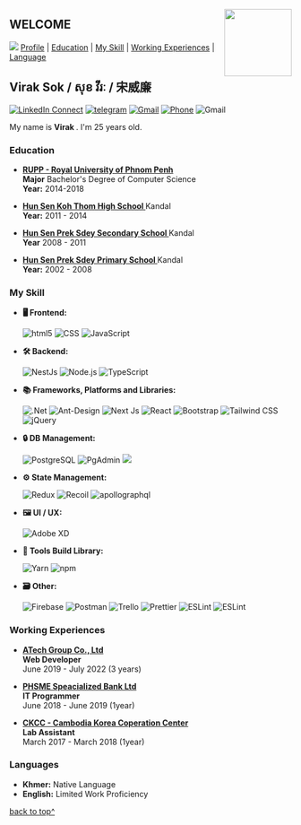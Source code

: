 <!--
if you don't know how to print or save it just use this website 
https://md2pdf.netlify.app/

### Hi there 👋

**rimsila/README.md** is a ✨ _special_ ✨ repository because its `README.md` (this file) appears on your GitHub profile.

Here are some ideas to get you started:

- 🔭 I’m currently working on ...
- 🌱 I’m currently learning ...
- 👯 I’m looking to collaborate on ...
- 🤔 I’m looking for help with ...
- 💬 Ask me about ...
- 📫 How to reach me: ...
- 😄 Pronouns: ...
- ⚡ Fun fact: ...
-->

<a target="_blank" href="https://github.com/viraksok"><img width="120" align="right" src="https://avatars.githubusercontent.com/u/27959565?s=400&u=0b425591b0ba0a0e901dbdfd32fb8ac20c9f8e9b&v=4"></a>

## WELCOME
![]([https://bit.ly/3VhK25o])
[Profile](#welcome) | [Education](#education) | [My Skill](#my-skill) | [Working Experiences](#working-experiences) | [Language](#languages)

## Virak Sok / សុខ វីរៈ / 宋威廉 

[![LinkedIn Connect](https://img.shields.io/badge/LinkedIn-0077B5?logo=linkedin&logoColor=white)](https://www.linkedin.com/in/virak-sok-b51017206/)
[![telegram](https://img.shields.io/badge/Telegram-2CA5E0?style=for-the-square&logo=telegram&logoColor=white)](https://t.me/r4kkie_27)
[![Gmail](https://img.shields.io/badge/%20-sokvirak1606@gmail.com-black?color=14171A&labelColor=ef5350&logo=gmail&logoColor=ffffff)](mailto:sokvirak1606@gmail.com?subject=From%20GitHub&cc=sokvirak1606@gmail&body=Hi,%20there.%20Found%20you%20from%20GitHub.)
[![Phone](https://img.shields.io/badge/Phone-+855_966883305-black?color=14171A&labelColor=blue&logoColor=ffffff)](tel:855319465222)
![Gmail](https://img.shields.io/badge/Address-Steung_Meanchey_2,_Khan_Meanchey,_Phnom_Penh,_Cambodia-black?color=14171A&labelColor=ffcc80&logoColor=ffffff)

My name is <b>Virak </b>. I'm 25 years old.

### Education

- <b><a href="http://www.rupp.edu.kh/" target="_blank" > RUPP - Royal University of Phnom Penh
  </a> </b><br>
  <b>Major</b> Bachelor's Degree of Computer Science <br/>
  <b>Year:</b> 2014-2018

- <b><a href="#" target="_blank" > Hun Sen Koh Thom High School
  </a> </b> Kandal<br>
  <b>Year:</b> 2011 - 2014
  
- <b><a href="#" target="_blank" > Hun Sen Prek Sdey Secondary School
  </a> </b> Kandal<br>
  <b>Year</b> 2008 - 2011
  
- <b><a href="#" target="_blank" > Hun Sen Prek Sdey Primary School
  </a> </b> Kandal<br>
  <b>Year:</b> 2002 - 2008


### My Skill

- <b>🖥 Frontend: </b>
  <p>
    <img alt="html5" src="https://img.shields.io/badge/-HTML5-E34F26?style=for-the-square&logo=html5&logoColor=white" />
    <img alt="CSS" src="https://img.shields.io/badge/-CSS3-1572B6?style=for-the-square&logo=CSS3&logoColor=white" />
    <img alt="JavaScript" src="https://img.shields.io/badge/-JavaScript-F7DF1E?style=for-the-square&logo=JavaScript&logoColor=white" />
  <p>
  
- <b>🛠 Backend: </b>
  <p>
    <img alt="NestJs" src="https://img.shields.io/badge/-NestJs-ea2845?style=for-the-square&logo=nestjs&logoColor=white" />
    <img alt="Node.js" src="https://img.shields.io/badge/-Node.js-339933?style=for-the-square&logo=Node.js&logoColor=white" />
    <img alt="TypeScript" src="https://img.shields.io/badge/-TypeScript-007ACC?style=for-the-square&logo=typescript&logoColor=white" />
  <p>
  
- <b> 📚 Frameworks, Platforms and Libraries: </b>
  <p>
    <img alt=".Net" src="https://img.shields.io/badge/.NET-5C2D91?style=for-the-square&logo=.net&logoColor=white" />
    <img alt="Ant-Design" src="https://img.shields.io/badge/-AntDesign-%230170FE?style=for-the-square&logo=ant-design&logoColor=white" />
    <img alt="Next Js" src="https://img.shields.io/badge/Next-black?style=for-the-square&logo=next.js&logoColor=white" />
    <img alt="React" src="https://img.shields.io/badge/react-%2320232a.svg?style=for-the-square&logo=react&logoColor=%2361DAFB" />
    <img alt="Bootstrap" src="https://img.shields.io/badge/-Bootstrap-7952B3?style=for-the-square&logo=Bootstrap&logoColor=white" /> 
    <img alt="Tailwind CSS" src="https://img.shields.io/badge/-TailwindCSS-06B6D4?style=for-the-square&logo=TailwindCSS&logoColor=white" />
    <img alt="jQuery" src="https://img.shields.io/badge/-jQuery-0769AD?style=for-the-square&logo=jQuery&logoColor=white" />
  <p>
  
- <b>🔒 DB Management: </b>
  <p>
    <img alt="PostgreSQL" src="https://img.shields.io/badge/-PostgreSQL-4169E1?style=for-the-square&logo=PostgreSQL&logoColor=white" /> 
    <img alt="PgAdmin" src="https://img.shields.io/badge/-PgAdmin-4169E1?style=for-the-square&logo=PostgreSQL&logoColor=white" /> 
    <img src="https://img.shields.io/badge/Microsoft%20SQL%20Sever-CC2927?style=for-the-square&logo=microsoft%20sql%20server&logoColor=white" />
  <p>
  
- <b>⚙️ State Management: </b>
  <p>
    <img alt="Redux" src="https://img.shields.io/badge/-Redux-764ABC?style=for-the-square&logo=Redux&logoColor=white" />
    <img alt="Recoil" src="https://img.shields.io/badge/-Recoil-f52718?style=for-the-square&logo=recoil&logoColor=white" />
    <img alt="apollographql" src="https://img.shields.io/badge/-apollographql-311C87?style=for-the-square&logo=apollographql&logoColor=white" /> 
  <p>
- <b>🖼 UI / UX: </b>
  <p>
    <img alt="Adobe XD" src="https://img.shields.io/badge/Adobe%20XD-470137?style=for-the-square&logo=Adobe%20XD&logoColor=#FF61F6" /> 
  <p>

- <b>🧰 Tools Build Library: </b>
  <p>
    <img alt="Yarn" src="https://img.shields.io/badge/-Yarn-2C8EBB?style=for-the-square&logo=Yarn&logoColor=white" />
    <img alt="npm" src="https://img.shields.io/badge/NPM-%23000000.svg?style=for-the-square&logo=npm&logoColor=white" />
  <p>
  
 - <b>🗃️ Other: </b>
   <p>
    <img alt="Firebase" src="https://img.shields.io/badge/-Firebase-FFCA28?style=for-the-square&logo=Firebase&logoColor=white" />
    <img alt="Postman" src="https://img.shields.io/badge/-Postman-FF6C37?style=for-the-square&logo=Postman&logoColor=white" /> 
    <img alt="Trello" src="https://img.shields.io/badge/-Trello-0052CC?style=for-the-square&logo=Trello&logoColor=white" />
    <img alt="Prettier" src="https://img.shields.io/badge/-Prettier-F7B93E?style=for-the-square&logo=Prettier&logoColor=white" />
    <img alt="ESLint" src="https://img.shields.io/badge/-ESLint-4B32C3?style=for-the-square&logo=ESLint&logoColor=white" />
    <img alt="ESLint" src="https://img.shields.io/badge/-StyleLint-4B32C3?style=for-the-square&logo=StyleLint&logoColor=white" />
   <p>

### Working Experiences

- <b> <a target="_blank" href="https://www.atech-it.com/" target="_blank" >ATech Group Co., Ltd
  </a></b> <br>
  <b>Web Developer</b>
  <br/>June 2019 - July 2022 (3 years)<br/>
 
- <b> <a target="_blank" href="/" target="_blank" > PHSME Speacialized Bank Ltd
  </a></b> <br>
  <b>IT Programmer</b>
  <br/>June 2018 - June 2019 (1year)
  
- <b> <a target="_blank" href="https://www.ckcc.edu.kh/" target="_blank" > CKCC - Cambodia Korea Coperation Center
  </a></b> <br>
  <b>Lab Assistant</b>
  <br/>March 2017 - March 2018 (1year)

### Languages

- <b>Khmer:</b> Native Language
- <b>English:</b> Limited Work Proficiency

</p>

[back to top^](#welcome)
